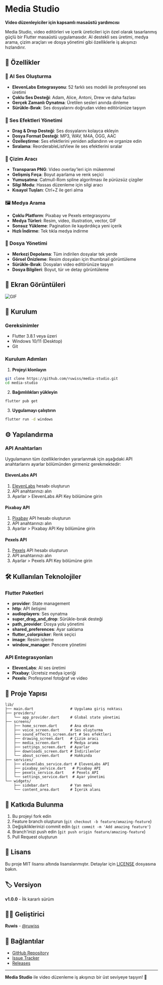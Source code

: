 # Media Studio

**Video düzenleyiciler için kapsamlı masaüstü yardımcısı**

Media Studio, video editörleri ve içerik üreticileri için özel olarak tasarlanmış güçlü bir Flutter masaüstü uygulamasıdır. AI destekli ses üretimi, medya arama, çizim araçları ve dosya yönetimi gibi özelliklerle iş akışınızı hızlandırır.

## 🌟 Özellikler

### 🎤 AI Ses Oluşturma
- **ElevenLabs Entegrasyonu**: 52 farklı ses modeli ile profesyonel ses üretimi
- **Çoklu Ses Desteği**: Adam, Alice, Antoni, Drew ve daha fazlası
- **Gerçek Zamanlı Oynatma**: Üretilen sesleri anında dinleme
- **Sürükle-Bırak**: Ses dosyalarını doğrudan video editörünüze taşıyın

### 🎵 Ses Efektleri Yönetimi
- **Drag & Drop Desteği**: Ses dosyalarını kolayca ekleyin
- **Dosya Format Desteği**: MP3, WAV, M4A, OGG, AAC
- **Özelleştirme**: Ses efektlerini yeniden adlandırın ve organize edin
- **Sıralama**: ReorderableListView ile ses efektlerini sıralar

### 🎨 Çizim Aracı
- **Transparan PNG**: Video overlay'leri için mükemmel
- **Gelişmiş Fırça**: Boyut ayarlama ve renk seçici
- **Yumuşatma**: Catmull-Rom spline algoritması ile pürüzsüz çizgiler
- **Silgi Modu**: Hassas düzenleme için silgi aracı
- **Kısayol Tuşları**: Ctrl+Z ile geri alma

### 🖼️ Medya Arama
- **Çoklu Platform**: Pixabay ve Pexels entegrasyonu
- **Medya Türleri**: Resim, video, illustration, vector, GIF
- **Sonsuz Yükleme**: Pagination ile kaydırdıkça yeni içerik
- **Hızlı İndirme**: Tek tıkla medya indirme

### 📁 Dosya Yönetimi
- **Merkezi Depolama**: Tüm indirilen dosyalar tek yerde
- **Görsel Önizleme**: Resim dosyaları için thumbnail görüntüleme
- **Sürükle-Bırak**: Dosyaları video editörünüze taşıyın
- **Dosya Bilgileri**: Boyut, tür ve detay görüntüleme

## 📸 Ekran Görüntüleri

![GIF](intro.gif)


## 🚀 Kurulum

### Gereksinimler
- Flutter 3.8.1 veya üzeri
- Windows 10/11 (Desktop)
- Git

### Kurulum Adımları

1. **Projeyi klonlayın**
```bash
git clone https://github.com/ruwiss/media-studio.git
cd media-studio
```

2. **Bağımlılıkları yükleyin**
```bash
flutter pub get
```

3. **Uygulamayı çalıştırın**
```bash
flutter run -d windows
```

## ⚙️ Yapılandırma

### API Anahtarları
Uygulamanın tüm özelliklerinden yararlanmak için aşağıdaki API anahtarlarını ayarlar bölümünden girmeniz gerekmektedir:

#### ElevenLabs API
1. [ElevenLabs](https://elevenlabs.io/) hesabı oluşturun
2. API anahtarınızı alın
3. Ayarlar > ElevenLabs API Key bölümüne girin

#### Pixabay API
1. [Pixabay](https://pixabay.com/api/docs/) API hesabı oluşturun
2. API anahtarınızı alın
3. Ayarlar > Pixabay API Key bölümüne girin

#### Pexels API
1. [Pexels](https://www.pexels.com/api/) API hesabı oluşturun
2. API anahtarınızı alın
3. Ayarlar > Pexels API Key bölümüne girin

## 🛠️ Kullanılan Teknolojiler

### Flutter Paketleri
- **provider**: State management
- **http**: API iletişimi
- **audioplayers**: Ses oynatma
- **super_drag_and_drop**: Sürükle-bırak desteği
- **path_provider**: Dosya yolu yönetimi
- **shared_preferences**: Ayar saklama
- **flutter_colorpicker**: Renk seçici
- **image**: Resim işleme
- **window_manager**: Pencere yönetimi

### API Entegrasyonları
- **ElevenLabs**: AI ses üretimi
- **Pixabay**: Ücretsiz medya içeriği
- **Pexels**: Profesyonel fotoğraf ve video

## 📂 Proje Yapısı

```
lib/
├── main.dart                 # Uygulama giriş noktası
├── providers/
│   └── app_provider.dart     # Global state yönetimi
├── screens/
│   ├── home_screen.dart      # Ana ekran
│   ├── voice_screen.dart     # Ses oluşturma
│   ├── sound_effects_screen.dart # Ses efektleri
│   ├── drawing_screen.dart   # Çizim aracı
│   ├── media_screen.dart     # Medya arama
│   ├── settings_screen.dart  # Ayarlar
│   ├── downloads_screen.dart # İndirilenler
│   └── about_screen.dart     # Hakkında
├── services/
│   ├── elevenlabs_service.dart # ElevenLabs API
│   ├── pixabay_service.dart   # Pixabay API
│   ├── pexels_service.dart    # Pexels API
│   └── settings_service.dart  # Ayar yönetimi
└── widgets/
    ├── sidebar.dart          # Yan menü
    └── content_area.dart     # İçerik alanı
```

## 🤝 Katkıda Bulunma

1. Bu projeyi fork edin
2. Feature branch oluşturun (`git checkout -b feature/amazing-feature`)
3. Değişikliklerinizi commit edin (`git commit -m 'Add amazing feature'`)
4. Branch'inizi push edin (`git push origin feature/amazing-feature`)
5. Pull Request oluşturun

## 📝 Lisans

Bu proje MIT lisansı altında lisanslanmıştır. Detaylar için [LICENSE](LICENSE) dosyasına bakın.

## 🏷️ Versiyon

**v1.0.0** - İlk kararlı sürüm

## 👨‍💻 Geliştirici

**Ruwis** - [@ruwiss](https://github.com/ruwiss)

## 🔗 Bağlantılar

- [GitHub Repository](https://github.com/ruwiss/media-studio)
- [Issue Tracker](https://github.com/ruwiss/media-studio/issues)
- [Releases](https://github.com/ruwiss/media-studio/releases)


---

**Media Studio** ile video düzenleme iş akışınızı bir üst seviyeye taşıyın! 🚀
